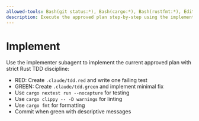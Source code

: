```yaml
---
allowed-tools: Bash(git status:*), Bash(cargo:*), Bash(rustfmt:*), Edit, Write, Read, Grep, Glob
description: Execute the approved plan step-by-step using the implementer subagent with Rust TDD discipline
---
```


# Implement

Use the implementer subagent to implement the current approved plan with strict Rust TDD discipline:

- RED: Create `.claude/tdd.red` and write one failing test
- GREEN: Create `.claude/tdd.green` and implement minimal fix
- Use `cargo nextest run --nocapture` for testing
- Use `cargo clippy -- -D warnings` for linting
- Use `cargo fmt` for formatting
- Commit when green with descriptive messages
